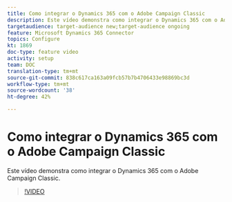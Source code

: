 ```yaml
---
title: Como integrar o Dynamics 365 com o Adobe Campaign Classic
description: Este vídeo demonstra como integrar o Dynamics 365 com o Adobe Campaign Classic.
targetaudience: target-audience new;target-audience ongoing
feature: Microsoft Dynamics 365 Connector
topics: Configure
kt: 1869
doc-type: feature video
activity: setup
team: DOC
translation-type: tm+mt
source-git-commit: 838c617ca163a09fcb57b7b4706433e98869bc3d
workflow-type: tm+mt
source-wordcount: '38'
ht-degree: 42%

---
```



# Como integrar o Dynamics 365 com o Adobe Campaign Classic

Este vídeo demonstra como integrar o Dynamics 365 com o Adobe Campaign Classic.

>[!VIDEO](https://video.tv.adobe.com/v/23837?quality=12)
